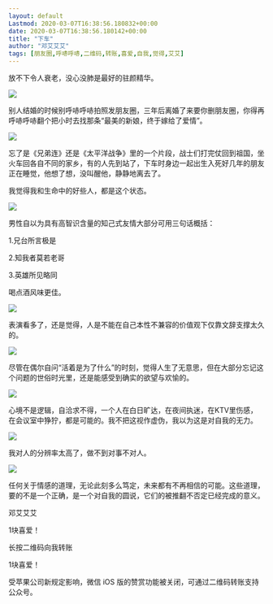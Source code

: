 ```yaml
---
layout: default
Lastmod: 2020-03-07T16:38:56.180832+00:00
date: 2020-03-07T16:38:56.180142+00:00
title: "下车"
author: "邓艾艾艾"
tags: [朋友圈,呼哧呼哧,二维码,转账,喜爱,自我,觉得,艾艾]
---
```


放不下令人衰老，没心没肺是最好的驻颜精华。

![](https://images.weserv.nl/?url=https%3A//mmbiz.qpic.cn/sz_mmbiz_png/ibMicKzGQHIbIdey48xaibKQQuhASXOqqNmD2fp3fWynvBrib5QvJN8iaicSzVOaHhxErAw4vI71qrD9DLQ98VQkDSyA/640%3Fwx_fmt%3Dpng)

别人结婚的时候别呼哧呼哧拍照发朋友圈，三年后离婚了来要你删朋友圈，你得再呼哧呼哧翻个把小时去找那条“最美的新娘，终于嫁给了爱情”。

![](https://images.weserv.nl/?url=https%3A//mmbiz.qpic.cn/sz_mmbiz_png/ibMicKzGQHIbIdey48xaibKQQuhASXOqqNmD2fp3fWynvBrib5QvJN8iaicSzVOaHhxErAw4vI71qrD9DLQ98VQkDSyA/640%3Fwx_fmt%3Dpng)

忘了是《兄弟连》还是《太平洋战争》里的一个片段，战士们打完仗回到祖国，坐火车回各自不同的家乡，有的人先到站了，下车时身边一起出生入死好几年的朋友正在睡觉，他想了想，没叫醒他，静静地离去了。

我觉得我和生命中的好些人，都是这个状态。

![](https://images.weserv.nl/?url=https%3A//mmbiz.qpic.cn/sz_mmbiz_png/ibMicKzGQHIbIdey48xaibKQQuhASXOqqNmD2fp3fWynvBrib5QvJN8iaicSzVOaHhxErAw4vI71qrD9DLQ98VQkDSyA/640%3Fwx_fmt%3Dpng)

男性自以为具有高智识含量的知己式友情大部分可用三句话概括：

1.兄台所言极是

2.知我者莫若老哥

3.英雄所见略同

喝点酒风味更佳。

![](https://images.weserv.nl/?url=https%3A//mmbiz.qpic.cn/sz_mmbiz_png/ibMicKzGQHIbIdey48xaibKQQuhASXOqqNmD2fp3fWynvBrib5QvJN8iaicSzVOaHhxErAw4vI71qrD9DLQ98VQkDSyA/640%3Fwx_fmt%3Dpng)

表演看多了，还是觉得，人是不能在自己本性不兼容的价值观下仅靠文辞支撑太久的。

![](https://images.weserv.nl/?url=https%3A//mmbiz.qpic.cn/sz_mmbiz_png/ibMicKzGQHIbIdey48xaibKQQuhASXOqqNmD2fp3fWynvBrib5QvJN8iaicSzVOaHhxErAw4vI71qrD9DLQ98VQkDSyA/640%3Fwx_fmt%3Dpng)

尽管在偶尔自问“活着是为了什么”的时刻，觉得人生了无意思，但在大部分忘记这个问题的世俗时光里，还是能感受到确实的欲望与欢愉的。

![](https://images.weserv.nl/?url=https%3A//mmbiz.qpic.cn/sz_mmbiz_png/ibMicKzGQHIbIdey48xaibKQQuhASXOqqNmD2fp3fWynvBrib5QvJN8iaicSzVOaHhxErAw4vI71qrD9DLQ98VQkDSyA/640%3Fwx_fmt%3Dpng)

心境不是逻辑，自洽求不得，一个人在白日旷达，在夜间执迷，在KTV里伤感，在会议室中狰狞，都是可能的。我不把这视作虚伪，我以为这是对自我的无力。

![](https://images.weserv.nl/?url=https%3A//mmbiz.qpic.cn/sz_mmbiz_png/ibMicKzGQHIbIdey48xaibKQQuhASXOqqNmD2fp3fWynvBrib5QvJN8iaicSzVOaHhxErAw4vI71qrD9DLQ98VQkDSyA/640%3Fwx_fmt%3Dpng)

我对人的分辨率太高了，做不到对事不对人。

![](https://images.weserv.nl/?url=https%3A//mmbiz.qpic.cn/sz_mmbiz_png/ibMicKzGQHIbIdey48xaibKQQuhASXOqqNmD2fp3fWynvBrib5QvJN8iaicSzVOaHhxErAw4vI71qrD9DLQ98VQkDSyA/640%3Fwx_fmt%3Dpng)

任何关于情感的道理，无论此刻多么笃定，未来都有不再相信的可能。这些道理，要的不是一个正确，是一个对自我的圆说，它们的被推翻不否定已经完成的意义。

邓艾艾艾

1块喜爱！

长按二维码向我转账

1块喜爱！

受苹果公司新规定影响，微信 iOS 版的赞赏功能被关闭，可通过二维码转账支持公众号。

